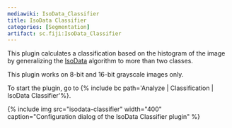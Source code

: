 ```yaml
---
mediawiki: IsoData_Classifier
title: IsoData Classifier
categories: [Segmentation]
artifact: sc.fiji:IsoData_Classifier
---
```


 This plugin calculates a classification based on the histogram of the image by generalizing the [IsoData](IsoData) algorithm to more than two classes.

This plugin works on 8-bit and 16-bit grayscale images only.

To start the plugin, go to {% include bc path='Analyze | Classification | IsoData Classifier'%}.

{% include img src="isodata-classifier" width="400" caption="Configuration dialog of the IsoData Classifier plugin" %}

 
